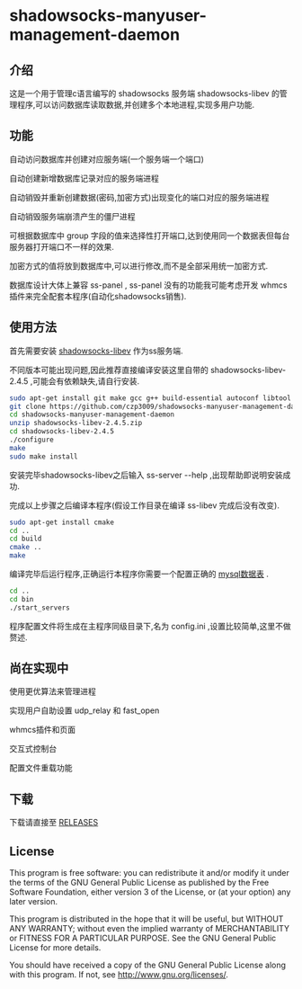 # shadowsocks-manyuser-management-daemon

## 介绍

这是一个用于管理c语言编写的 shadowsocks 服务端 shadowsocks-libev 的管理程序,可以访问数据库读取数据,并创建多个本地进程,实现多用户功能.

## 功能

自动访问数据库并创建对应服务端(一个服务端一个端口)

自动创建新增数据库记录对应的服务端进程

自动销毁并重新创建数据(密码,加密方式)出现变化的端口对应的服务端进程

自动销毁服务端崩溃产生的僵尸进程

可根据数据库中 group 字段的值来选择性打开端口,达到使用同一个数据表但每台服务器打开端口不一样的效果.

加密方式的值将放到数据库中,可以进行修改,而不是全部采用统一加密方式.

数据库设计大体上兼容 ss-panel , ss-panel 没有的功能我可能考虑开发 whmcs 插件来完全配套本程序(自动化shadowsocks销售).

## 使用方法

首先需要安装 [shadowsocks-libev](https://github.com/shadowsocks/shadowsocks-libev) 作为ss服务端.

不同版本可能出现问题,因此推荐直接编译安装这里自带的 shadowsocks-libev-2.4.5 ,可能会有依赖缺失,请自行安装.

```bash
sudo apt-get install git make gcc g++ build-essential autoconf libtool libssl-dev
git clone https://github.com/czp3009/shadowsocks-manyuser-management-daemon.git
cd shadowsocks-manyuser-management-daemon
unzip shadowsocks-libev-2.4.5.zip
cd shadowsocks-libev-2.4.5
./configure
make
sudo make install
```

安装完毕shadowsocks-libev之后输入 ss-server --help ,出现帮助即说明安装成功.

完成以上步骤之后编译本程序(假设工作目录在编译 ss-libev 完成后没有改变).

```bash
sudo apt-get install cmake
cd ..
cd build
cmake ..
make
```

编译完毕后运行程序,正确运行本程序你需要一个配置正确的 [mysql数据表](https://github.com/czp3009/shadowsocks-manyuser-management-daemon/tree/master/mysql_backup_file) .

```bash
cd ..
cd bin
./start_servers
```

程序配置文件将生成在主程序同级目录下,名为 config.ini ,设置比较简单,这里不做赘述.

## 尚在实现中

使用更优算法来管理进程

实现用户自助设置 udp_relay 和 fast_open

whmcs插件和页面

交互式控制台

配置文件重载功能

## 下载

下载请直接至 [RELEASES](https://github.com/czp3009/shadowsocks-manyuser-management-daemon/releases)

## License

This program is free software: you can redistribute it and/or modify it under the terms of the GNU General Public License as published by the Free Software Foundation, either version 3 of the License, or (at your option) any later version.

This program is distributed in the hope that it will be useful, but WITHOUT ANY WARRANTY; without even the implied warranty of MERCHANTABILITY or FITNESS FOR A PARTICULAR PURPOSE. See the GNU General Public License for more details.

You should have received a copy of the GNU General Public License along with this program. If not, see http://www.gnu.org/licenses/.

